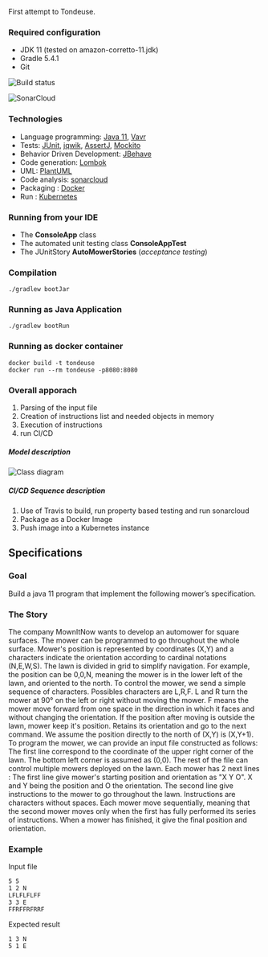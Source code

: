 First attempt to Tondeuse.

### Required configuration ###
* JDK 11 (tested on amazon-corretto-11.jdk)
* Gradle 5.4.1
* Git

![Build status](https://travis-ci.com/qdgtruie/Test_Tondeuse.svg?branch=master)

![SonarCloud](https://sonarcloud.io/images/project_badges/sonarcloud-white.svg)

### Technologies ####
* Language programming: [Java 11](https://docs.aws.amazon.com/fr_fr/corretto/latest/corretto-11-ug/downloads-list.html), [Vavr](http://www.vavr.io/)
* Tests: [JUnit](https://junit.org/junit5/), [jqwik](https://jqwik.net/), [AssertJ](http://joel-costigliola.github.io/assertj/index.html), [Mockito](http://mockito.org/)
* Behavior Driven Development: [JBehave](http://jbehave.org/)
* Code generation: [Lombok](https://projectlombok.org)
* UML: [PlantUML](http://plantuml.com)
* Code analysis: [sonarcloud](https://sonarcloud.io)
* Packaging : [Docker]()
* Run : [Kubernetes]()

### Running from your IDE ###

* The **ConsoleApp** class
* The automated unit testing class **ConsoleAppTest**
* The JUnitStory **AutoMowerStories** (*acceptance testing*)

### Compilation ###
```
./gradlew bootJar
```

### Running as Java Application ###
```
./gradlew bootRun
```
### Running as docker container ###
```
docker build -t tondeuse
docker run --rm tondeuse -p8080:8080
```

### Overall apporach  ###

1. Parsing of the input file
2. Creation of instructions list and needed objects in memory
3. Execution of instructions
4. run CI/CD

##### Model description #####
![Class diagram](http://www.plantuml.com/plantuml/proxy?src=https://raw.githubusercontent.com/qdgtruie/Test_Tondeuse/master/src/main/resources/diagrams/classDiagram-configuration.puml)

##### CI/CD Sequence description #####
1. Use of Travis to build, run property based testing and run sonarcloud
2. Package as a Docker Image
3. Push image into a Kubernetes instance

## Specifications ##

### Goal ###

Build a java 11 program that implement the following mower’s specification.

### The Story ###

The company MownItNow wants to develop an automower for square surfaces.
The mower can be programmed to go throughout the whole surface. Mower's position is represented by coordinates (X,Y) and a characters indicate the orientation according to cardinal notations (N,E,W,S). The lawn is divided in grid to simplify navigation.
For example, the position can be 0,0,N, meaning the mower is in the lower left of the lawn, and oriented to the north.
To control the mower, we send a simple sequence of characters. Possibles characters are L,R,F. L and R turn the mower at 90° on the left or right without moving the mower. F means the mower move forward from one space in the direction in which it faces and without changing the orientation.
If the position after moving is outside the lawn, mower keep it's position. Retains its orientation and go to the next command.
We assume the position directly to the north of (X,Y) is (X,Y+1).
To program the mower, we can provide an input file constructed as follows:
The first line correspond to the coordinate of the upper right corner of the lawn. The bottom left corner is assumed as (0,0). The rest of the file can control multiple mowers deployed on the lawn. Each mower has 2 next lines :
The first line give mower's starting position and orientation as "X Y O". X and Y being the position and O the orientation.
The second line give instructions to the mower to go throughout the lawn. Instructions are characters without spaces.
Each mower move sequentially, meaning that the second mower moves only when the first has fully performed its series of instructions.
When a mower has finished, it give the final position and orientation.


### Example​ ###

Input file
```
5 5
1 2 N
LFLFLFLFF
3 3 E
FFRFFRFRRF
```

Expected result
```
1 3 N
5 1 E
```
